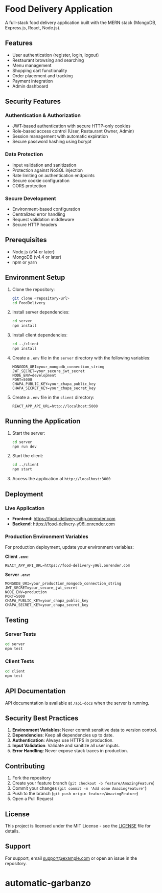 # Food Delivery Application

A full-stack food delivery application built with the MERN stack (MongoDB, Express.js, React, Node.js).

## Features

- User authentication (register, login, logout)
- Restaurant browsing and searching
- Menu management
- Shopping cart functionality
- Order placement and tracking
- Payment integration
- Admin dashboard

## Security Features

### Authentication & Authorization
- JWT-based authentication with secure HTTP-only cookies
- Role-based access control (User, Restaurant Owner, Admin)
- Session management with automatic expiration
- Secure password hashing using bcrypt

### Data Protection
- Input validation and sanitization
- Protection against NoSQL injection
- Rate limiting on authentication endpoints
- Secure cookie configuration
- CORS protection

### Secure Development
- Environment-based configuration
- Centralized error handling
- Request validation middleware
- Secure HTTP headers

## Prerequisites

- Node.js (v14 or later)
- MongoDB (v4.4 or later)
- npm or yarn

## Environment Setup

1. Clone the repository:
   ```bash
   git clone <repository-url>
   cd FoodDelivery
   ```

2. Install server dependencies:
   ```bash
   cd server
   npm install
   ```

3. Install client dependencies:
   ```bash
   cd ../client
   npm install
   ```

4. Create a `.env` file in the `server` directory with the following variables:
   ```env
   MONGODB_URI=your_mongodb_connection_string
   JWT_SECRET=your_secure_jwt_secret
   NODE_ENV=development
   PORT=5000
   CHAPA_PUBLIC_KEY=your_chapa_public_key
   CHAPA_SECRET_KEY=your_chapa_secret_key
   ```

5. Create a `.env` file in the `client` directory:
   ```env
   REACT_APP_API_URL=http://localhost:5000
   ```

## Running the Application

1. Start the server:
   ```bash
   cd server
   npm run dev
   ```

2. Start the client:
   ```bash
   cd ../client
   npm start
   ```

3. Access the application at `http://localhost:3000`

## Deployment

### Live Application
- **Frontend**: https://food-delivery-nihp.onrender.com
- **Backend**: https://food-delivery-y96l.onrender.com

### Production Environment Variables

For production deployment, update your environment variables:

**Client `.env`:**
```env
REACT_APP_API_URL=https://food-delivery-y96l.onrender.com
```

**Server `.env`:**
```env
MONGODB_URI=your_production_mongodb_connection_string
JWT_SECRET=your_secure_jwt_secret
NODE_ENV=production
PORT=5000
CHAPA_PUBLIC_KEY=your_chapa_public_key
CHAPA_SECRET_KEY=your_chapa_secret_key
```

## Testing

### Server Tests
```bash
cd server
npm test
```

### Client Tests
```bash
cd client
npm test
```

## API Documentation

API documentation is available at `/api-docs` when the server is running.

## Security Best Practices

1. **Environment Variables**: Never commit sensitive data to version control.
2. **Dependencies**: Keep all dependencies up to date.
3. **Authentication**: Always use HTTPS in production.
4. **Input Validation**: Validate and sanitize all user inputs.
5. **Error Handling**: Never expose stack traces in production.

## Contributing

1. Fork the repository
2. Create your feature branch (`git checkout -b feature/AmazingFeature`)
3. Commit your changes (`git commit -m 'Add some AmazingFeature'`)
4. Push to the branch (`git push origin feature/AmazingFeature`)
5. Open a Pull Request

## License

This project is licensed under the MIT License - see the [LICENSE](LICENSE) file for details.

## Support

For support, email support@example.com or open an issue in the repository.
# automatic-garbanzo
